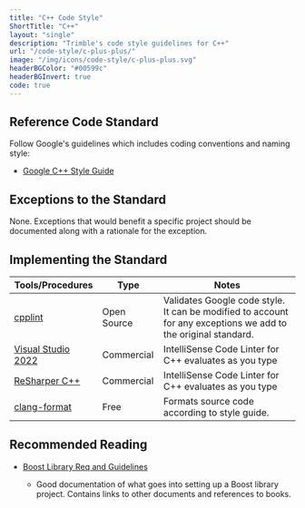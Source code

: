 ```yaml
---
title: "C++ Code Style"
ShortTitle: "C++"
layout: "single"
description: "Trimble's code style guidelines for C++"
url: "/code-style/c-plus-plus/"
image: "/img/icons/code-style/c-plus-plus.svg"
headerBGColor: "#00599c"
headerBGInvert: true
code: true
---
```


## Reference Code Standard

Follow Google's guidelines which includes coding conventions and naming style:

- [Google C++ Style Guide](https://google.github.io/styleguide/cppguide.html)

## Exceptions to the Standard

None. Exceptions that would benefit a specific project should be documented along with a rationale for the exception.

## Implementing the Standard

| Tools/Procedures                                                      | Type        | Notes                                                                                                          |
| --------------------------------------------------------------------- | ----------- | -------------------------------------------------------------------------------------------------------------- |
| [cpplint](https://github.com/google/styleguide/tree/gh-pages/cpplint) | Open Source | Validates Google code style. It can be modified to account for any exceptions we add to the original standard. |
| [Visual Studio 2022](https://visualstudio.microsoft.com/downloads)    | Commercial  | IntelliSense Code Linter for C++ evaluates as you type                                                         |
| [ReSharper C++](https://www.jetbrains.com/resharper-cpp/)             | Commercial  | IntelliSense Code Linter for C++ evaluates as you type                                                         |
| [clang-format](https://clang.llvm.org/docs/ClangFormat.html)          | Free        | Formats source code according to style guide.                                                                  |

## Recommended Reading

- [Boost Library Req and Guidelines](https://www.boost.org/development/requirements.html)

  - Good documentation of what goes into setting up a Boost library project. Contains links to other documents and references to books.
